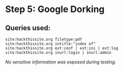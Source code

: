 # Step 5: Google Dorking

## Queries used:
```
site:hackthissite.org filetype:pdf
site:hackthissite.org intitle:"index of"
site:hackthissite.org ext:conf | ext:ini | ext:log
site:hackthissite.org inurl:login | inurl:admin
```
*No sensitive information was exposed during testing.*
